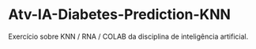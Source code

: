 # Atv-IA-Diabetes-Prediction-KNN
Exercício sobre KNN / RNA / COLAB da disciplina de inteligência artificial.
